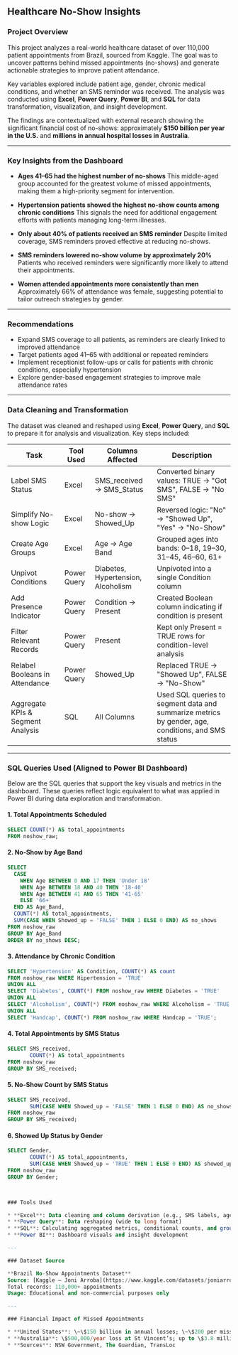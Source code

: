 ## Healthcare No-Show Insights

### Project Overview

This project analyzes a real-world healthcare dataset of over 110,000 patient appointments from Brazil, sourced from Kaggle. The goal was to uncover patterns behind missed appointments (no-shows) and generate actionable strategies to improve patient attendance.

Key variables explored include patient age, gender, chronic medical conditions, and whether an SMS reminder was received. The analysis was conducted using **Excel**, **Power Query**, **Power BI**, and **SQL** for data transformation, visualization, and insight development.

The findings are contextualized with external research showing the significant financial cost of no-shows: approximately **\$150 billion per year in the U.S.** and **millions in annual hospital losses in Australia**.

---

### Key Insights from the Dashboard

* **Ages 41–65 had the highest number of no-shows**
  This middle-aged group accounted for the greatest volume of missed appointments, making them a high-priority segment for intervention.

* **Hypertension patients showed the highest no-show counts among chronic conditions**
  This signals the need for additional engagement efforts with patients managing long-term illnesses.

* **Only about 40% of patients received an SMS reminder**
  Despite limited coverage, SMS reminders proved effective at reducing no-shows.

* **SMS reminders lowered no-show volume by approximately 20%**
  Patients who received reminders were significantly more likely to attend their appointments.

* **Women attended appointments more consistently than men**
  Approximately 66% of attendance was female, suggesting potential to tailor outreach strategies by gender.

---

### Recommendations

* Expand SMS coverage to all patients, as reminders are clearly linked to improved attendance
* Target patients aged 41–65 with additional or repeated reminders
* Implement receptionist follow-ups or calls for patients with chronic conditions, especially hypertension
* Explore gender-based engagement strategies to improve male attendance rates

---

### Data Cleaning and Transformation

The dataset was cleaned and reshaped using **Excel**, **Power Query**, and **SQL** to prepare it for analysis and visualization. Key steps included:

| Task                              | Tool Used   | Columns Affected                   | Description                                                                                       |
| --------------------------------- | ----------- | ---------------------------------- | ------------------------------------------------------------------------------------------------- |
| Label SMS Status                  | Excel       | SMS\_received → SMS\_Status        | Converted binary values: TRUE → "Got SMS", FALSE → "No SMS"                                       |
| Simplify No-show Logic            | Excel       | No-show → Showed\_Up               | Reversed logic: "No" → "Showed Up", "Yes" → "No-Show"                                             |
| Create Age Groups                 | Excel       | Age → Age Band                     | Grouped ages into bands: 0–18, 19–30, 31–45, 46–60, 61+                                           |
| Unpivot Conditions                | Power Query | Diabetes, Hypertension, Alcoholism | Unpivoted into a single Condition column                                                          |
| Add Presence Indicator            | Power Query | Condition → Present                | Created Boolean column indicating if condition is present                                         |
| Filter Relevant Records           | Power Query | Present                            | Kept only Present = TRUE rows for condition-level analysis                                        |
| Relabel Booleans in Attendance    | Power Query | Showed\_Up                         | Replaced TRUE → "Showed Up", FALSE → "No-Show"                                                    |
| Aggregate KPIs & Segment Analysis | SQL         | All Columns                        | Used SQL queries to segment data and summarize metrics by gender, age, conditions, and SMS status |

---

### SQL Queries Used (Aligned to Power BI Dashboard)

Below are the SQL queries that support the key visuals and metrics in the dashboard. These queries reflect logic equivalent to what was applied in Power BI during data exploration and transformation.

#### 1. Total Appointments Scheduled

```sql
SELECT COUNT(*) AS total_appointments
FROM noshow_raw;
```

#### 2. No-Show by Age Band

```sql
SELECT
  CASE
    WHEN Age BETWEEN 0 AND 17 THEN 'Under 18'
    WHEN Age BETWEEN 18 AND 40 THEN '18-40'
    WHEN Age BETWEEN 41 AND 65 THEN '41-65'
    ELSE '66+'
  END AS Age_Band,
  COUNT(*) AS total_appointments,
  SUM(CASE WHEN Showed_up = 'FALSE' THEN 1 ELSE 0 END) AS no_shows
FROM noshow_raw
GROUP BY Age_Band
ORDER BY no_shows DESC;
```

#### 3. Attendance by Chronic Condition

```sql
SELECT 'Hypertension' AS Condition, COUNT(*) AS count
FROM noshow_raw WHERE Hipertension = 'TRUE'
UNION ALL
SELECT 'Diabetes', COUNT(*) FROM noshow_raw WHERE Diabetes = 'TRUE'
UNION ALL
SELECT 'Alcoholism', COUNT(*) FROM noshow_raw WHERE Alcoholism = 'TRUE'
UNION ALL
SELECT 'Handcap', COUNT(*) FROM noshow_raw WHERE Handcap = 'TRUE';
```

#### 4. Total Appointments by SMS Status

```sql
SELECT SMS_received,
       COUNT(*) AS total_appointments
FROM noshow_raw
GROUP BY SMS_received;
```

#### 5. No-Show Count by SMS Status

```sql
SELECT SMS_received,
       SUM(CASE WHEN Showed_up = 'FALSE' THEN 1 ELSE 0 END) AS no_shows
FROM noshow_raw
GROUP BY SMS_received;
```

#### 6. Showed Up Status by Gender

```sql
SELECT Gender,
       COUNT(*) AS total_appointments,
       SUM(CASE WHEN Showed_up = 'TRUE' THEN 1 ELSE 0 END) AS showed_up
FROM noshow_raw
GROUP BY Gender;



### Tools Used

* **Excel**: Data cleaning and column derivation (e.g., SMS labels, age bands)
* **Power Query**: Data reshaping (wide to long format)
* **SQL**: Calculating aggregated metrics, conditional counts, and grouping logic
* **Power BI**: Dashboard visuals and insight development

---

### Dataset Source

**Brazil No-Show Appointments Dataset**
Source: [Kaggle – Joni Arroba](https://www.kaggle.com/datasets/joniarroba/noshowappointments)
Total records: 110,000+ appointments
Usage: Educational and non-commercial purposes only

---

### Financial Impact of Missed Appointments

* **United States**: \~\$150 billion in annual losses; \~\$200 per missed visit
* **Australia**: \$500,000/year loss at St Vincent’s; up to \$3.8 million/month in QLD outpatient clinics
* **Sources**: NSW Government, The Guardian, TransLoc

